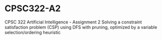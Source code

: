 # CPSC322-A2
CPSC 322 Artificial Intelligence - Assignment 2
Solving a constraint satisfaction problem (CSP) using DFS with pruning, optimized by a variable selection/ordering heuristic
